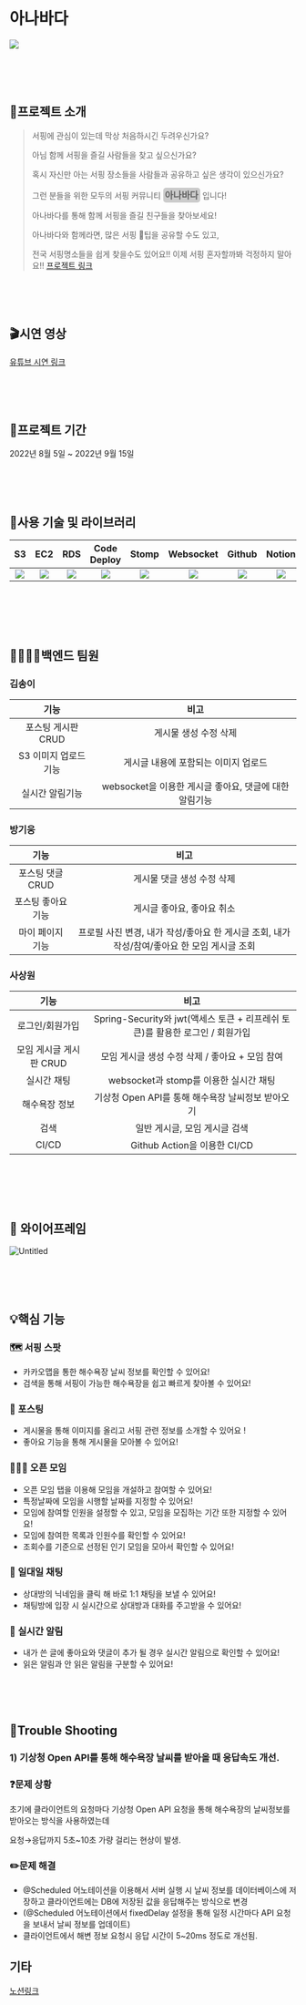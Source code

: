 # 아나바다

<img src="https://s3.us-west-2.amazonaws.com/secure.notion-static.com/f1b18afe-b4c6-47bb-806e-d2064cedca1c/Untitled.png?X-Amz-Algorithm=AWS4-HMAC-SHA256&X-Amz-Content-Sha256=UNSIGNED-PAYLOAD&X-Amz-Credential=AKIAT73L2G45EIPT3X45%2F20220915%2Fus-west-2%2Fs3%2Faws4_request&X-Amz-Date=20220915T094305Z&X-Amz-Expires=86400&X-Amz-Signature=0d9969b61e305356a536970fc77ea3a2f01b36a48fba703bf9a3d82639993f87&X-Amz-SignedHeaders=host&response-content-disposition=filename%20%3D%22Untitled.png%22&x-id=GetObject" ></img>

<br/>
<br/>
<br/>

## 📢프로젝트 소개

> 서핑에 관심이 있는데 막상 처음하시긴 두려우신가요?
>
> 아님 함께 서핑을 즐길 사람들을 찾고 싶으신가요?
>
> 혹시 자신만 아는 서핑 장소들을 사람들과 공유하고 싶은 생각이
> 있으신가요?
>
> 그런 분들을 위한 모두의 서핑 커뮤니티 **<span style="background-color:rgba(0,0,0,0.2);padding:0.2rem;font-size:1rem;border-radius:5px">아나바다</span>** 입니다!
>
> 아나바다를 통해 함께 서핑을 즐길 친구들을 찾아보세요!
>
> 아나바다와 함께라면, 많은 서핑 🍯팁을 공유할 수도 있고,
>
> 전국 서핑명소들을 쉽게 찾을수도 있어요!!
> 이제 서핑 혼자할까봐 걱정하지 말아요!!
[프로젝트 링크](https://ohanabada.com)

<br/>
<br/>
<br/>

## 🎬시연 영상

[유튜브 시연 링크](https://www.youtube.com/watch?v=iiNQ58_z8nE)

<br/>
<br/>
<br/>

## 📅프로젝트 기간

2022년 8월 5일 ~ 2022년 9월 15일

<br/>
<br/>
<br/>

## **🔨사용 기술 및 라이브러리**
|                                                   S3                                                   |                                                    EC2                                                    |                                                     RDS                                                      |                               Code Deploy                               |                             Stomp                              |                                                    Websocket                                                    |                                                           Github                                                            |                                                        Notion                                                        |                                                 Spring-boot                                                 |                                                 JWT                                                 |                                                Redis                                                 |                                             Github action                                              |
| :-------------------------------------------------------------------------------------------------------------: | :-------------------------------------------------------------------------------------------------------------: | :-------------------------------------------------------------------------------------------------------------: | :-------------------------------------------------------------------------------------------------------------: | :-------------------------------------------------------------------------------------------------------------: | :------------------------------------------------------------------------------------------------------------: | :-----------------------------------------------------------------------------: | :---------------------------------------------------------------: | :-------------------------------------------------------------------------------------------------------------: | :-------------------------------------------------------------------------------------------------------------------------: | :------------------------------------------------------------------------------------------------------------------------: | :-------------------------------------------------------------------------------------------------------------: 
| <img src="![image](https://user-images.githubusercontent.com/105157034/190466209-9ba7d9af-45c3-4c7f-8b2c-f93f313da0b7.png)"></img> | <img src="https://velog.velcdn.com/images/chdb57/post/308a60cf-b46d-46b7-9b6e-cbb43c647bbc/firebase.png"></img> | <img  src="https://images.velog.io/images/jini_eun/post/107f5cfb-e97c-4c4c-b997-06098062e5b3/image.png"></img> | <img src="https://miro.medium.com/max/800/1*x2Y1VlQTzujsU48Lz9g2wg.jpeg"></img> | <img src="https://stomp.github.io/images/project-logo.png"></img> | <img src="https://velog.velcdn.com/images/wnduf8922/post/b3f23e4b-def8-45b7-a52a-31aab2daef76/image.png"></img> | <img src="https://play-lh.googleusercontent.com/PCpXdqvUWfCW1mXhH1Y_98yBpgsWxuTSTofy3NGMo9yBTATDyzVkqU580bfSln50bFU"></img> | <img src="https://play-lh.googleusercontent.com/MwWEBBjTzLiqWbiItGk49Yae_4dmGHHIq0iYfOjFmegIirZk5waqG4ufff24pfuUvA"></img> | <img src="https://velog.velcdn.com/post-images/kingcjy/229cb740-656c-11e9-96a7-a54853fd0f89/spring-boot-logo.png"></img> | <img src="https://play-lh.googleusercontent.com/MwWEBBjTzLiqWbiItGk49Yae_4dmGHHIq0iYfOjFmegIirZk5waqG4ufff24pfuUvA"></img> | <img src="https://play-lh.googleusercontent.com/MwWEBBjTzLiqWbiItGk49Yae_4dmGHHIq0iYfOjFmegIirZk5waqG4ufff24pfuUvA"></img> | <img src="https://play-lh.googleusercontent.com/MwWEBBjTzLiqWbiItGk49Yae_4dmGHHIq0iYfOjFmegIirZk5waqG4ufff24pfuUvA"></img> |


<br/>
<br/>
<br/>
<br/>

## **👨‍👩‍👧‍👦백엔드 팀원**

### 김송이

|     기능     |                        비고                        |
| :----------: | :------------------------------------------------: |
| 포스팅 게시판 CRUD  |           게시물 생성 수정 삭제           |
| S3 이미지 업로드 기능 |    게시글 내용에 포함되는 이미지 업로드    |
|  실시간 알림기능   |   websocket을 이용한 게시글 좋아요, 댓글에 대한 알림기능   |

### 방기웅

|        기능        |                                      비고                                       |
| :----------------: | :-----------------------------------------------------------------------------: |
|    포스팅 댓글 CRUD    |                           게시물 댓글 생성 수정 삭제                           |
|    포스팅 좋아요 기능   |                              게시글 좋아요, 좋아요 취소                              |
|    마이 페이지 기능    |   프로필 사진 변경, 내가 작성/좋아요 한 게시글 조회, 내가 작성/참여/좋아요 한 모임 게시글 조회   |

### 사상원

|      기능      |                       비고                        |
| :------------: | :-----------------------------------------------: |
|    로그인/회원가입       |    Spring-Security와 jwt(액세스 토큰 + 리프레쉬 토큰)를 활용한 로그인 / 회원가입   |
|  모임 게시글 게시판 CRUD  |                 모임 게시글 생성 수정 삭제 / 좋아요 + 모임 참여                  |
|        실시간 채팅       |                     websocket과 stomp를 이용한 실시간 채팅                     |
|       해수욕장 정보       |                 기상청 Open API를 통해 해수욕장 날씨정보 받아오기                 |
|           검색           |                           일반 게시글, 모임 게시글 검색                       |
|          CI/CD           |                           Github Action을 이용한 CI/CD                       |

<br/>

<br/>
<br/>
<br/>

## 🎨 와이어프레임

![Untitled](https://s3.us-west-2.amazonaws.com/secure.notion-static.com/31d47c25-37fa-48da-85fa-1510ea38f352/Untitled.png?X-Amz-Algorithm=AWS4-HMAC-SHA256&X-Amz-Content-Sha256=UNSIGNED-PAYLOAD&X-Amz-Credential=AKIAT73L2G45EIPT3X45%2F20220915%2Fus-west-2%2Fs3%2Faws4_request&X-Amz-Date=20220915T094510Z&X-Amz-Expires=86400&X-Amz-Signature=2149927d2cad96b172e34d4f55f0ef5b4e50b280648e9feae4a2f0f139719e8d&X-Amz-SignedHeaders=host&response-content-disposition=filename%20%3D%22Untitled.png%22&x-id=GetObject)

<br/>
<br/>
<br/>

## 💡핵심 기능

### 🗺️ **서핑 스팟**

- 카카오맵을 통한 해수욕장 날씨 정보를 확인할 수 있어요!
- 검색을 통해 서핑이 가능한 해수욕장을 쉽고 빠르게 찾아볼 수 있어요!

### 📝 **포스팅**

- 게시물을 통해 이미지를 올리고 서핑 관련 정보를 소개할 수 있어요 !
- 좋아요 기능을 통해 게시물을 모아볼 수 있어요!

### 🧑‍🤝‍🧑 **오픈 모임**

- 오픈 모임 탭을 이용해 모임을 개설하고 참여할 수 있어요!
- 특정날짜에 모임을 시행할 날짜를 지정할 수 있어요!
- 모임에 참여할 인원을 설정할 수 있고, 모임을 모집하는 기간 또한 지정할 수 있어요!
- 모임에 참여한 목록과 인원수를 확인할 수 있어요!
- 조회수를 기준으로 선정된 인기 모임을 모아서 확인할 수 있어요!

### 💬 **일대일 채팅**

- 상대방의 닉네임을 클릭 해 바로 1:1 채팅을 보낼 수 있어요!
- 채팅방에 입장 시 실시간으로 상대방과 대화를 주고받을 수 있어요!

### 🔔 **실시간 알림**

- 내가 쓴 글에 좋아요와 댓글이 추가 될 경우 실시간 알림으로 확인할 수 있어요!
- 읽은 알림과 안 읽은 알림을 구분할 수 있어요!

<br/>
<br/>
<br/>

## 💫Trouble Shooting

### 1) 기상청 Open API를 통해 해수욕장 날씨를 받아올 때 응답속도 개선.

### ❓문제 상황

초기에 클라이언트의 요청마다 기상청 Open API 요청을 통해 해수욕장의 날씨정보를 받아오는 방식을 사용하였는데 

요청→응답까지 5초~10초 가량 걸리는 현상이 발생.

### ✏️문제 해결

- @Scheduled 어노테이션을 이용해서 서버 실행 시 날씨 정보를 데이터베이스에 저장하고 클라이언트에는 DB에 저장된 값을 응답해주는 방식으로 변경
- (@Scheduled 어노테이션에서 fixedDelay 설정을 통해 일정 시간마다 API 요청을 보내서 날씨 정보를 업데이트)
- 클라이언트에서 해변 정보 요청시 응답 시간이 5~20ms 정도로 개선됨.

## **기타**

[노션링크](https://www.notion.so/503e00648f9d4e148496fb244b05be26)
